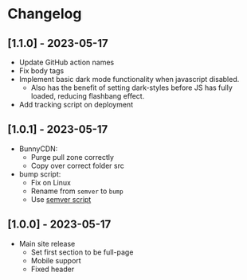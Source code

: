# Changelog

## [1.1.0] - 2023-05-17

- Update GitHub action names
- Fix body tags
- Implement basic dark mode functionality when javascript disabled.
  - Also has the benefit of setting dark-styles before JS has fully loaded, reducing flashbang effect.
- Add tracking script on deployment

## [1.0.1] - 2023-05-17

- BunnyCDN:
  - Purge pull zone correctly
  - Copy over correct folder src
- bump script:
  - Fix on Linux
  - Rename from `semver` to `bump`
  - Use [semver script](https://github.com/fsaintjacques/semver-tool)

## [1.0.0] - 2023-05-17

- Main site release
  - Set first section to be full-page
  - Mobile support
  - Fixed header
